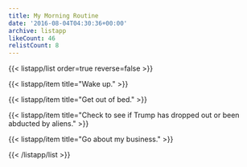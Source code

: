 ```yaml
---
title: My Morning Routine
date: '2016-08-04T04:30:36+00:00'
archive: listapp
likeCount: 46
relistCount: 8
---
```


{{< listapp/list order=true reverse=false >}}

   {{< listapp/item title="Wake up." >}}

   {{< listapp/item title="Get out of bed." >}}

   {{< listapp/item title="Check to see if Trump has dropped out or been abducted by aliens." >}}

   {{< listapp/item title="Go about my business." >}}

{{< /listapp/list >}}
